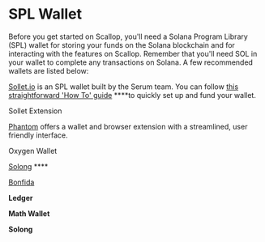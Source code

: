 # SPL Wallet

Before you get started on Scallop, you'll need a Solana Program Library \(SPL\) wallet for storing your funds on the Solana blockchain and for interacting with the features on Scallop. Remember that you'll need SOL in your wallet to complete any transactions on Solana. A few recommended wallets are listed below:

[Sollet.io](https://www.sollet.io/) is an SPL wallet built by the Serum team. You can follow [this straightforward 'How To' guide](https://serum-academy.com/en/serum-dex/sol-wallet/) ****to quickly set up and fund your wallet.

Sollet Extension

[Phantom](https://phantom.app/) offers a wallet and browser extension with a streamlined, user friendly interface. 

Oxygen Wallet

[Solong](https://solongwallet.com/) **** 

[Bonfida](https://bonfida.com/wallet/) 

**Ledger**

**Math Wallet**

**Solong**

